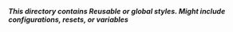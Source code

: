 **_This directory contains Reusable or global styles.
Might include configurations, resets, or variables_**
